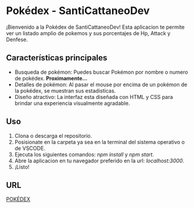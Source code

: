 # Pokédex - SantiCattaneoDev

¡Bienvenido a la Pokédex de SantiCattaneoDev! Esta aplicacion te permite ver un listado amplio de pokemos y sus porcentajes de Hp, Attack y Denfese.

## Características principales

* Busqueda de pokémon: Puedes buscar Pokémon por nombre o numero de pokédex. **Proximamente...**
* Detalles de pokémon: Al pasar el mouse por encima de un pokémon de la pokédex, se muestran sus estadisticas.
* Diseño atractivo: La interfaz esta diseñada con HTML y CSS para brindar una experiencia visualmente agradable.

## Uso

1. Clona o descarga el repositorio.
2. Posisionate en la carpeta ya sea en la terminal del sistema operativo o de VSCODE.
3. Ejecuta los siguientes comandos: _npm install_ y _npm start_.
4. Abre la aplicacion en tu navegador preferido en la url: _localhost:3000_.
5. ¡Listo!

## URL

[POKÉDEX](https://pokedexsc.onrender.com)